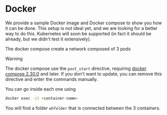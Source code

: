 # Docker
We provide a sample Docker image and Docker compose to show you how it can be done. This setup is not ideal yet, and we are looking for a better way to do this. Kubernetes will soon be supported (in fact it should be already, but we didn't test it extensively).

The docker compose create a network composed of 3 pods

> [!WARNING]
> The docker compose use the `post_start` directive, requiring [docker compose 2.30.0](https://docs.docker.com/compose/how-tos/lifecycle/) and later.
> If you don't want to update, you can remove this directive and enter the commands manually.

You can go inside each one using
```sh
docker exec -it <container-name>
```
You will find a folder `whfolder` that is connected between the 3 containers.

